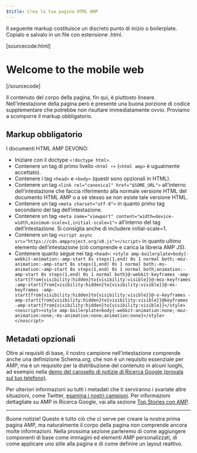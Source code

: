 ```yaml
---
$title: Crea la tua pagina HTML AMP
---
```


Il seguente markup costituisce un discreto punto di inizio o boilerplate.
Copialo e salvalo in un file con estensione .html.

[sourcecode:html]

<!doctype html>
<html amp lang="en">
  <head>
    <meta charset="utf-8">
    <title>Hello, AMPs</title>
    <link rel="canonical" href="{{doc.url}}">
    <meta name="viewport" content="width=device-width,minimum-scale=1,initial-scale=1">
    <script type="application/ld+json">
      {
        "@context": "http://schema.org",
        "@type": "NewsArticle",
        "headline": "Open-source framework for publishing content",
        "datePublished": "2015-10-07T12:02:41Z",
        "image": [
          "logo.jpg"
        ]
      }
    </script>
    <style amp-boilerplate>body{-webkit-animation:-amp-start 8s steps(1,end) 0s 1 normal both;-moz-animation:-amp-start 8s steps(1,end) 0s 1 normal both;-ms-animation:-amp-start 8s steps(1,end) 0s 1 normal both;animation:-amp-start 8s steps(1,end) 0s 1 normal both}@-webkit-keyframes -amp-start{from{visibility:hidden}to{visibility:visible}}@-moz-keyframes -amp-start{from{visibility:hidden}to{visibility:visible}}@-ms-keyframes -amp-start{from{visibility:hidden}to{visibility:visible}}@-o-keyframes -amp-start{from{visibility:hidden}to{visibility:visible}}@keyframes -amp-start{from{visibility:hidden}to{visibility:visible}}</style><noscript><style amp-boilerplate>body{-webkit-animation:none;-moz-animation:none;-ms-animation:none;animation:none}</style></noscript>
    <script async src="https://cdn.ampproject.org/v0.js"></script>
  </head>
  <body>
    <h1>Welcome to the mobile web</h1>
  </body>
</html>
[/sourcecode]

Il contenuto del corpo della pagina, fin qui, è piuttosto lineare. Nell’intestazione della pagina però è presente una buona porzione di codice supplementare che potrebbe non risultare immediatamente ovvio. Proviamo a scomporre il markup obbligatorio.

## Markup obbligatorio

I documenti HTML AMP DEVONO:

- Iniziare con il doctype `<!doctype html>`.
- Contenere un tag di primo livello `<html ⚡>` (`<html amp>` è ugualmente accettato).
- Contenere i tag `<head>` e `<body>` (questi sono opzionali in HTML).
- Contenere un tag `<link rel="canonical" href="$SOME_URL">` all’interno dell’intestazione che faccia riferimento alla normale versione HTML del documento HTML AMP o a sé stesso se non esiste tale versione HTML.
- Contenere un tag `<meta charset="utf-8">` in quanto primo tag secondario del tag dell’intestazione.
- Contenere un tag `<meta name="viewport" content="width=device-width,minimum-scale=1,initial-scale=1">` all’interno del tag dell’intestazione. Si consiglia anche di includere initial-scale=1.
- Contenere un tag `<script async src="https://cdn.ampproject.org/v0.js"></script>` in quanto ultimo elemento dell’intestazione (ciò comprende e carica la libreria AMP JS).
- Contenere quanto segue nei tag `<head>`:
  `<style amp-boilerplate>body{-webkit-animation:-amp-start 8s steps(1,end) 0s 1 normal both;-moz-animation:-amp-start 8s steps(1,end) 0s 1 normal both;-ms-animation:-amp-start 8s steps(1,end) 0s 1 normal both;animation:-amp-start 8s steps(1,end) 0s 1 normal both}@-webkit-keyframes -amp-start{from{visibility:hidden}to{visibility:visible}}@-moz-keyframes -amp-start{from{visibility:hidden}to{visibility:visible}}@-ms-keyframes -amp-start{from{visibility:hidden}to{visibility:visible}}@-o-keyframes -amp-start{from{visibility:hidden}to{visibility:visible}}@keyframes -amp-start{from{visibility:hidden}to{visibility:visible}}</style><noscript><style amp-boilerplate>body{-webkit-animation:none;-moz-animation:none;-ms-animation:none;animation:none}</style></noscript>`

## Metadati opzionali

Oltre ai requisiti di base, il nostro campione nell’intestazione comprende anche una definizione Schema.org, che non è un requisito essenziale per AMP, ma è un requisito per la distribuzione del contenuto in alcuni luoghi, ad esempio nella [demo del carosello di notizie di Ricerca Google (provala sul tuo telefono)](https://g.co/ampdemo).

Per ulteriori informazioni su tutti i metadati che ti serviranno i svariate altre situazioni, come Twitter, [esamina i nostri campioni](https://github.com/ampproject/amphtml/tree/master/examples/metadata-examples). Per informazioni dettagliate su AMP in Ricerca Google, vai alla sezione [Top Stories con AMP](https://developers.google.com/structured-data/carousels/top-stories).

<hr>

Buone notizie! Questo è tutto ciò che ci serve per creare la nostra prima pagina AMP, ma naturalmente il corpo della pagina non comprende ancora molte informazioni. Nella prossima sezione parleremo di come aggiungere componenti di base come immagini ed elementi AMP personalizzati, di come applicare uno stile alla pagina e di come definire un layout reattivo.
